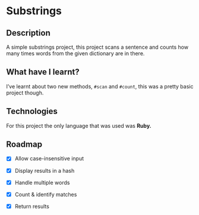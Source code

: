 
# Substrings

## Description
A simple substrings project, this project scans a sentence and counts how many times words from the given dictionary are in there.
## What have I learnt?

I’ve learnt about two new methods, `#scan` and `#count`, this was a pretty basic project though.
## Technologies

For this project the only language that was used was **Ruby.**


## Roadmap

- [x]  Allow case-insensitive input
- [x]  Display results in a hash
- [x]  Handle multiple words
- [x]  Count & identify matches
- [x]  Return results
 
